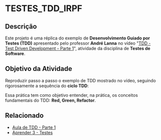 # TESTES_TDD_IRPF

## Descrição

Este projeto é uma réplica do exemplo de **Desenvolvimento Guiado por Testes (TDD)** apresentado pelo professor **André Lanna** no vídeo "[TDD - Test Driven Development - Parte 1](https://youtu.be/6GPm7Jy4xzo?si=E6hwHDNS22bUE9ZM)", atividade da disciplina de **Testes de Software**.

## Objetivo da Atividade

Reproduzir passo a passo o exemplo de TDD mostrado no vídeo, seguindo rigorosamente a sequência do **ciclo TDD**:

Essa prática tem como objetivo entender, na prática, os conceitos fundamentais do TDD: **Red, Green, Refactor**.


## Relacionado

- [Aula de TDD - Parte 1](https://youtu.be/6GPm7Jy4xzo?si=E6hwHDNS22bUE9ZM)
- [Aprender 3 - Testes](https://aprender3.unb.br/mod/assign/view.php?id=1434204)

